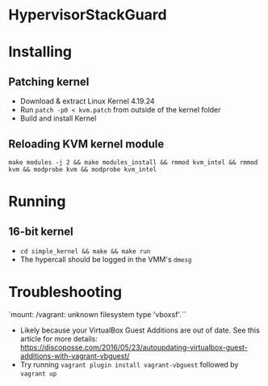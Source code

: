 # HypervisorStackGuard

# Installing

## Patching kernel
- Download & extract Linux Kernel 4.19.24
- Run `patch -p0 < kvm.patch` from outside of the kernel folder
- Build and install Kernel

## Reloading KVM kernel module
`make modules -j 2 && make modules_install && rmmod kvm_intel && rmmod kvm && modprobe kvm && modprobe kvm_intel`

# Running

## 16-bit kernel
- `cd simple_kernel && make && make run`
- The hypercall should be logged in the VMM's `dmesg`

# Troubleshooting

`mount: /vagrant: unknown filesystem type 'vboxsf'.``
  - Likely because your VirtualBox Guest Additions are out of date. See this article for more details: https://discoposse.com/2016/05/23/autoupdating-virtualbox-guest-additions-with-vagrant-vbguest/
  - Try running `vagrant plugin install vagrant-vbguest` followed by `vagrant up`

